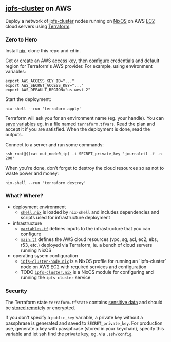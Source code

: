## [ipfs-cluster](https://cluster.ipfs.io/) on AWS

Deploy a network of [ipfs-cluster](https://cluster.ipfs.io/) nodes running on [NixOS](https://nixos.org/) on AWS [EC2](https://aws.amazon.com/ec2/) cloud servers using [Terraform](https://www.terraform.io/).


### Zero to Hero

Install [nix](https://nixos.org/download.html), clone this repo and `cd` in.

Get or [create](https://docs.aws.amazon.com/IAM/latest/UserGuide/getting-started_create-admin-group.html) an AWS access key, then [configure](https://registry.terraform.io/providers/hashicorp/aws/latest/docs#environment-variables) credentials and default region for Terraform's AWS provider. For example, using environment variables:

```
export AWS_ACCESS_KEY_ID="..."
export AWS_SECRET_ACCESS_KEY="..."
export AWS_DEFAULT_REGION="us-west-2"
```

Start the deployment:

```
nix-shell --run 'terraform apply'
```

Terraform will ask you for an environment name (eg. your handle). You can [save variables](https://learn.hashicorp.com/terraform/getting-started/variables.html#assigning-variables) eg. in a file named `terraform.tfvars`. Read the plan and accept it if you are satisfied. When the deployment is done, read the outputs.

Connect to a server and run some commands:

```
ssh root@$(cat out_node0_ip) -i SECRET_private_key 'journalctl -f -n 200'
```

When you're done, don't forget to destroy the cloud resources so as not to waste power and money:

```
nix-shell --run 'terraform destroy'
```


### What? Where?

- deployment environment
  - [`shell.nix`](shell.nix) is loaded by `nix-shell` and includes dependencies and scripts used for infrastructure deployment
- infrastructure
  - [`variables.tf`](variables.tf) defines inputs to the infrastructure that you can configure
  - [`main.tf`](main.tf) defines the AWS cloud resources (vpc, sg, acl, ec2, ebs, r53, etc.) deployed via Terraform, ie. a bunch of cloud servers running NixOS
- operating sysem configuration
  - [`ipfs-cluster-node.nix`](ipfs-cluster-node.nix`) is a NixOS profile for running an `ipfs-cluster` node on AWS EC2 with required services and configuration
  - TODO [`ipfs-cluster.nix`](ipfs-cluster.nix) is a NixOS module for configuring and running the `ipfs-cluster` service


### Security

The Terraform state `terraform.tfstate` contains [sensitive data](https://www.terraform.io/docs/state/sensitive-data.html) and should be [stored remotely](https://www.terraform.io/docs/state/remote.html) or encrypted.

If you don't specify a `public_key` variable, a private key without a passphrase is generated and saved to `SECRET_private_key`. For production use, generate a key with passphrase (stored in your keychain), specify this variable and let ssh find the private key, eg. via `.ssh/config`.
